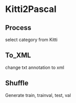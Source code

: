 # Kitti2Pascal

## Process
select category from Kitti

## To_XML
change txt annotation to xml

## Shuffle
Generate train, trainval, test, val

